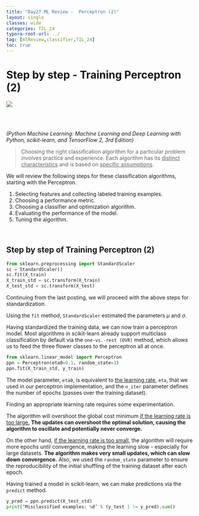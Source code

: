 ```yaml
---
title: "Day27 ML Review -  Perceptron (2)"
layout: single
classes: wide
categories: TIL_24
typora-root-url: ../
tag: [mlReview,classifier,TIL_24]
toc: true 
---
```


# Step by step - Training Perceptron (2)

<img src="/blog/images/2024-07-17-TIL24_Day27/9A24D9FE-384D-47B2-A010-DC1A8384D5AF_1_105_c-1503743.jpeg">

<br><br>

*(Python Machine Learning: Machine Learning and Deep Learning with Python, scikit-learn, and TensorFlow 2, 3rd Edition)*

> Choosing the right classification algorithm for a particular problem involves practice and experience. Each algorithm has its <u>distinct characteristics</u> and is based on <u>specific assumptions</u>.

We will review the following steps for these classification algorithms, starting with the Perceptron. 

1. Selecting features and collecting labeled training examples.
2. Choosing a performance metric.
3. Choosing a classifier and optimization algorithm.
4. Evaluating the performance of the model.
5. Tuning the algorithm.

<br>

## Step by step of Training Perceptron (2)



```python
from sklearn.preprocessing import StandardScaler
sc = StandardScaler()
sc.fit(X_train)
X_train_std = sc.transform(X_train)
X_test_std = sc.transform(X_test)
```

Continuing from the last posting, we will proceed with the above steps for standardization.

Using the `fit` method, `StandardScaler` estimated the parameters $\mu$ and $\sigma$. 

Having standardized the training data, we can now train a perceptron model. Most algorithms in scikit-learn already support multiclass classification by default via the `one-vs.-rest (OVR)` method, which allows us to feed the three flower classes to the perceptron all at once. 



```python
from sklearn.linear_model import Perceptron
ppn = Perceptron(eta0=0.1, random_state=1)
ppn.fit(X_train_std, y_train)
```



The model parameter, `eta0`, is equivalent to <u>the learning rate</u>, `eta`, that we used in our perceptron implementation, and the `n_iter` parameter defines the number of epochs (passes over the training dataset).

Finding an appropriate learning rate requires some experimentation. 

The algorithm will overshoot the global cost minimum <u>if the learning rate is too large.</u> **The updates can overshoot the optimal solution, causing the algorithm to oscillate and potentially never converge.** 

On the other hand, <u>if the learning rate is too small</u>, the algorithm will require more epochs until convergence, making the learning slow - especially for large datasets. **The algorithm makes very small updates, which can slow down convergence.** Also, we used the `random_state` parameter to ensure the reproducibility of the initial shuffling of the training dataset after each epoch.

Having trained a model in scikit-learn, we can make predictions via the `predict` method.



```python
y_pred = ppn.predict(X_test_std)
print(‘Misclassified examples: %d’ % (y_test 1 != y_pred).sum()
```

<br>

